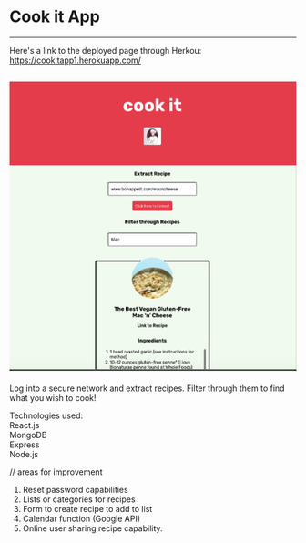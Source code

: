 # Cook it App 
-------------------------------------------

Here's a link to the deployed page through Herkou: <br>
https://cookitapp1.herokuapp.com/

![Cook it App - Screenshot](./client/src/images/cookitapp.png)
-------------------------------------------
Log into a secure network and extract recipes. Filter through them to find what you wish to cook!

Technologies used: <br>
React.js <br>
MongoDB <br>
Express <br>
Node.js <br>


// areas for improvement
1. Reset password capabilities
2. Lists or categories for recipes
3. Form to create recipe to add to list
4. Calendar function (Google API)
5. Online user sharing recipe capability.
